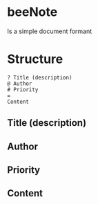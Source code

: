 # beeNote
Is a simple document formant

# Structure
```
? Title (description)
@ Author
# Priority
=
Content
```
## Title (description)
## Author
## Priority
## Content

